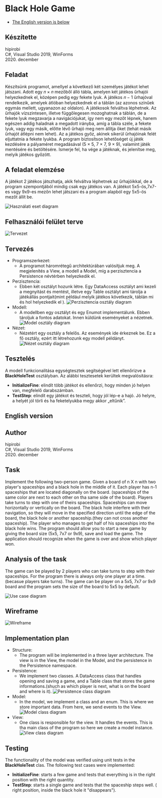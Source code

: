# Black Hole Game

- [The English version is below](#english-version)

## **Készítette**

hipirobi  
C#, Visual Studio 2019, WinForms  
2020. december

## **Feladat**

Készítsünk programot, amellyel a következő két személyes játékot lehet játszani. Adott egy 𝑛 × 𝑛 mezőből álló tábla, amelyen két játékos űrhajói helyezkednek el, középen pedig egy fekete lyuk. A játékos 𝑛 − 1 űrhajóval rendelkezik, amelyek átlóban helyezkednek el a táblán (az azonos színűek egymás mellett, ugyanazon az oldalon). A
játékosok felváltva léphetnek. Az űrhajók vízszintesen, illetve függőlegesen mozoghatnak a táblán, de a fekete lyuk megzavarja a navigációjukat, így nem egy mezőt lépnek, hanem egészen addig haladnak a megadott irányba, amíg a tábla széle, a fekete lyuk, vagy egy másik, előtte lévő űrhajó meg nem állítja őket (tehát másik űrhajót átlépni nem lehet). Az a játékos győz, akinek sikerül űrhajóinak felét eljuttatnia a fekete lyukba. A program biztosítson lehetőséget új játék kezdésére a pályaméret megadásával (5 × 5, 7 × 7, 9 × 9), valamint játék mentésére és betöltésére. Ismerje fel, ha vége a játéknak, és jelenítse meg, melyik játékos győzött.

## A feladat elemzése

A játékot 2 játékos játszhatja, akik felváltva léphetnek az űrhajóikkal, de a program szempontjából mindig csak egy játékos van. A játékot 5x5-ös,7x7-es vagy 9x9-es mezőn lehet játszani és a program alapból egy 5x5-ös mezőt állít be.

![Használati eset diagram](readme_images/use_case_diagram.png)

## **Felhasználói felület terve**

![Tervezet](readme_images/wireframe.png)

## **Tervezés**

- Programszerkezet:
  - A programot háromrétegű architektúrában valósítjuk meg. A megjelenítés a View, a modell a Model, míg a perzisztencia a Persistence névtérben helyezkedik el.
- Perzisztencia:
  - Ebben két osztályt hozunk létre. Egy DataAccess osztályt ami kezeli a megnyitást és mentést, illetve egy Table osztályt ami tárolja a játékállás pontjait(mint például melyik játékos következik, táblán mi és hol helyezkedik el ).
  ![Perzisztencia osztály diagram](readme_images/Persistence.png)
- Modell:
  - A modellben egy osztályt és egy Enumot implementálunk. Ebben tároljuk a fontos adatokat. Innen küldünk eseményeket a nézetnek.
  ![Model osztály diagram](readme_images/model.png)
- Nézet:
  - Nézetért egy osztály a felelős. Az események ide érkeznek be. Ez a fő osztály, ezért itt létrehozunk egy modell példányt.
  ![Nézet osztály diagram](readme_images/view.png)

## **Tesztelés**

A modell funkcionalitása egységtesztek segítségével lett ellenőrizve a **BlackHoleTest** osztályban. Az alábbi tesztesetek kerültek megvalósításra:

- **InitializeFine**: elindít több játékot és ellenőrzi, hogy minden jó helyen van, megfelelő darabszámban.
- **TestStep**: elindít egy játékot és teszteli, hogy jól lép-e a hajó. Jó helyre, a helyét jól törli és ha feketelyukba megy akkor „eltűnik”.

## English version

## **Author**

hipirobi  
C#, Visual Studio 2019, WinForms  
2020. december

## **Task**

Implement the following two-person game. Given a board of n X n with two player's spaceships and a black hole in the middle of it. Each player has n-1 spaceships that are located diagonally on the board. (spaceships of the same color are next to each other on tha same side of the board).
Players take turns to step with one of theirs spaceships. Spaceships can move horizontally or vertically on the board. The black hole interfere with their navigation, so they will move in the specified direction until the edge of the board, the black hole or another spaceship.(they can not cross another spaceship). The player who manages to get half of his spaceships into the black hole wins. The program should allow you to start a new game by giving the board size (5x5, 7x7 or 9x9), save and load the game. The application should recognize when the game is over and show which player won.

## **Analysis of the task**

The game can be played by 2 players who can take turns to step with their spaceships. For the program there is always only one player at a time.(becasue players take turns). The game can be player on a 5x5, 7x7 or 9x9 board and the program sets the size of the board to 5x5 by default.

![Use case diagram](readme_images/use_case_diagram_eng.png)

## **Wireframe**

![Wireframe](readme_images/wireframe.png)

## **Implementation plan**

- Structure:
  - The program will be implemented in a three layer architecture. The view is in the View, the model in the Model, and the persistence in the Persistence namespace.
- Persistence:
  - We implement two classes. A DataAccess class that handles opening and saving a game, and a Table class that stores the game informations.(shuch as which player is next, what is on the board and where is it).
  ![Persistence class diagram](readme_images/Persistence.png)
- Model:
  - In the model, we implement a class and an enum. This is where we store important data. From here, we send events to the View.
  ![Model class diagram](readme_images/model.png)
- View:
  - One class is responsible for the view. It handles the events. This is tha main class of the program so here we create a model instance.
  ![View class diagram](readme_images/view.png)

## **Testing**

The functionality of the model was verified using unit tests in the **BlackHoleTest** clas. The following test cases were implemented:

- **InitializeFine**: starts a few game and tests that everything is in the right position with the right quantity.
- **TestStep**: starts a single game and tests that the spaceship steps well. ( right position, inside the black hole it "disappears").
